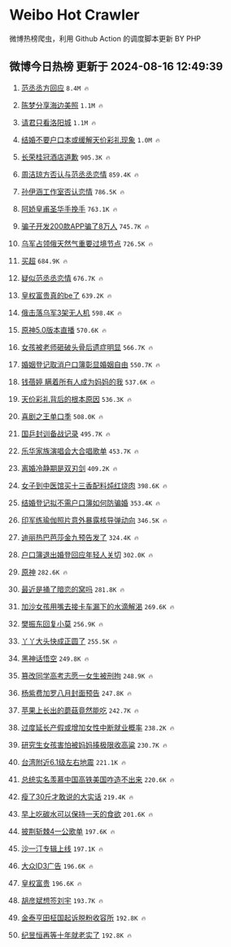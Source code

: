 # Weibo Hot Crawler 



微博热榜爬虫，利用 Github Action 的调度脚本更新 BY PHP 


## 微博今日热榜 更新于 2024-08-16 12:49:39 
1. [范丞丞方回应](https://s.weibo.com/weibo?q=%23%E8%8C%83%E4%B8%9E%E4%B8%9E%E6%96%B9%E5%9B%9E%E5%BA%94%23&t=31&band_rank=1&Refer=top) `8.4M 🔥` 

1. [陈梦分享海边美照](https://s.weibo.com/weibo?q=%23%E9%99%88%E6%A2%A6%E5%88%86%E4%BA%AB%E6%B5%B7%E8%BE%B9%E7%BE%8E%E7%85%A7%23&t=31&band_rank=2&Refer=top) `1.1M 🔥` 

1. [请君只看洛阳城](https://s.weibo.com/weibo?q=%23%E8%AF%B7%E5%90%9B%E5%8F%AA%E7%9C%8B%E6%B4%9B%E9%98%B3%E5%9F%8E%23&t=31&band_rank=3&Refer=top) `1.1M 🔥` 

1. [结婚不要户口本或缓解天价彩礼现象](https://s.weibo.com/weibo?q=%23%E7%BB%93%E5%A9%9A%E4%B8%8D%E8%A6%81%E6%88%B7%E5%8F%A3%E6%9C%AC%E6%88%96%E7%BC%93%E8%A7%A3%E5%A4%A9%E4%BB%B7%E5%BD%A9%E7%A4%BC%E7%8E%B0%E8%B1%A1%23&t=31&band_rank=4&Refer=top) `1.0M 🔥` 

1. [长荣桂冠酒店道歉](https://s.weibo.com/weibo?q=%23%E9%95%BF%E8%8D%A3%E6%A1%82%E5%86%A0%E9%85%92%E5%BA%97%E9%81%93%E6%AD%89%23&t=31&band_rank=5&Refer=top) `905.3K 🔥` 

1. [周洁琼方否认与范丞丞恋情](https://s.weibo.com/weibo?q=%23%E5%91%A8%E6%B4%81%E7%90%BC%E6%96%B9%E5%90%A6%E8%AE%A4%E4%B8%8E%E8%8C%83%E4%B8%9E%E4%B8%9E%E6%81%8B%E6%83%85%23&t=31&band_rank=6&Refer=top) `859.4K 🔥` 

1. [孙伊涵工作室否认恋情](https://s.weibo.com/weibo?q=%23%E5%AD%99%E4%BC%8A%E6%B6%B5%E5%B7%A5%E4%BD%9C%E5%AE%A4%E5%90%A6%E8%AE%A4%E6%81%8B%E6%83%85%23&t=31&band_rank=7&Refer=top) `786.5K 🔥` 

1. [阿娇皇甫圣华手挽手](https://s.weibo.com/weibo?q=%23%E9%98%BF%E5%A8%87%E7%9A%87%E7%94%AB%E5%9C%A3%E5%8D%8E%E6%89%8B%E6%8C%BD%E6%89%8B%23&t=31&band_rank=8&Refer=top) `763.1K 🔥` 

1. [骗子开发200款APP骗了8万人](https://s.weibo.com/weibo?q=%23%E9%AA%97%E5%AD%90%E5%BC%80%E5%8F%91200%E6%AC%BEAPP%E9%AA%97%E4%BA%868%E4%B8%87%E4%BA%BA%23&t=31&band_rank=9&Refer=top) `745.7K 🔥` 

1. [乌军占领俄天然气重要过境节点](https://s.weibo.com/weibo?q=%23%E4%B9%8C%E5%86%9B%E5%8D%A0%E9%A2%86%E4%BF%84%E5%A4%A9%E7%84%B6%E6%B0%94%E9%87%8D%E8%A6%81%E8%BF%87%E5%A2%83%E8%8A%82%E7%82%B9%23&t=31&band_rank=10&Refer=top) `726.5K 🔥` 

1. [买超](https://s.weibo.com/weibo?q=%E4%B9%B0%E8%B6%85&t=31&band_rank=11&Refer=top) `684.9K 🔥` 

1. [疑似范丞丞恋情](https://s.weibo.com/weibo?q=%23%E7%96%91%E4%BC%BC%E8%8C%83%E4%B8%9E%E4%B8%9E%E6%81%8B%E6%83%85%23&t=31&band_rank=12&Refer=top) `676.7K 🔥` 

1. [皇权富贵真的be了](https://s.weibo.com/weibo?q=%23%E7%9A%87%E6%9D%83%E5%AF%8C%E8%B4%B5%E7%9C%9F%E7%9A%84be%E4%BA%86%23&t=31&band_rank=13&Refer=top) `639.2K 🔥` 

1. [俄击落乌军3架无人机](https://s.weibo.com/weibo?q=%23%E4%BF%84%E5%87%BB%E8%90%BD%E4%B9%8C%E5%86%9B3%E6%9E%B6%E6%97%A0%E4%BA%BA%E6%9C%BA%23&t=31&band_rank=14&Refer=top) `598.4K 🔥` 

1. [原神5.0版本直播](https://s.weibo.com/weibo?q=%23%E5%8E%9F%E7%A5%9E5.0%E7%89%88%E6%9C%AC%E7%9B%B4%E6%92%AD%23&t=31&band_rank=15&Refer=top) `570.6K 🔥` 

1. [女孩被老师砸破头骨后遗症明显](https://s.weibo.com/weibo?q=%23%E5%A5%B3%E5%AD%A9%E8%A2%AB%E8%80%81%E5%B8%88%E7%A0%B8%E7%A0%B4%E5%A4%B4%E9%AA%A8%E5%90%8E%E9%81%97%E7%97%87%E6%98%8E%E6%98%BE%23&t=31&band_rank=16&Refer=top) `566.7K 🔥` 

1. [婚姻登记取消户口簿彰显婚姻自由](https://s.weibo.com/weibo?q=%23%E5%A9%9A%E5%A7%BB%E7%99%BB%E8%AE%B0%E5%8F%96%E6%B6%88%E6%88%B7%E5%8F%A3%E7%B0%BF%E5%BD%B0%E6%98%BE%E5%A9%9A%E5%A7%BB%E8%87%AA%E7%94%B1%23&t=31&band_rank=17&Refer=top) `550.7K 🔥` 

1. [钱蓓婷 瞒着所有人成为妈妈的我](https://s.weibo.com/weibo?q=%E9%92%B1%E8%93%93%E5%A9%B7%20%E7%9E%92%E7%9D%80%E6%89%80%E6%9C%89%E4%BA%BA%E6%88%90%E4%B8%BA%E5%A6%88%E5%A6%88%E7%9A%84%E6%88%91&t=31&band_rank=18&Refer=top) `537.6K 🔥` 

1. [天价彩礼背后的根本原因](https://s.weibo.com/weibo?q=%23%E5%A4%A9%E4%BB%B7%E5%BD%A9%E7%A4%BC%E8%83%8C%E5%90%8E%E7%9A%84%E6%A0%B9%E6%9C%AC%E5%8E%9F%E5%9B%A0%23&t=31&band_rank=19&Refer=top) `536.3K 🔥` 

1. [喜剧之王单口季](https://s.weibo.com/weibo?q=%E5%96%9C%E5%89%A7%E4%B9%8B%E7%8E%8B%E5%8D%95%E5%8F%A3%E5%AD%A3&t=31&band_rank=20&Refer=top) `508.0K 🔥` 

1. [国乒封训备战记录](https://s.weibo.com/weibo?q=%E5%9B%BD%E4%B9%92%E5%B0%81%E8%AE%AD%E5%A4%87%E6%88%98%E8%AE%B0%E5%BD%95&t=31&band_rank=21&Refer=top) `495.7K 🔥` 

1. [乐华家族演唱会大合唱歌单](https://s.weibo.com/weibo?q=%23%E4%B9%90%E5%8D%8E%E5%AE%B6%E6%97%8F%E6%BC%94%E5%94%B1%E4%BC%9A%E5%A4%A7%E5%90%88%E5%94%B1%E6%AD%8C%E5%8D%95%23&t=31&band_rank=22&Refer=top) `453.7K 🔥` 

1. [离婚冷静期是双刃剑](https://s.weibo.com/weibo?q=%23%E7%A6%BB%E5%A9%9A%E5%86%B7%E9%9D%99%E6%9C%9F%E6%98%AF%E5%8F%8C%E5%88%83%E5%89%91%23&t=31&band_rank=23&Refer=top) `409.2K 🔥` 

1. [女子到中医馆买十三香配料炖红烧肉](https://s.weibo.com/weibo?q=%E5%A5%B3%E5%AD%90%E5%88%B0%E4%B8%AD%E5%8C%BB%E9%A6%86%E4%B9%B0%E5%8D%81%E4%B8%89%E9%A6%99%E9%85%8D%E6%96%99%E7%82%96%E7%BA%A2%E7%83%A7%E8%82%89&t=31&band_rank=24&Refer=top) `398.6K 🔥` 

1. [结婚登记拟不需户口簿如何防骗婚](https://s.weibo.com/weibo?q=%23%E7%BB%93%E5%A9%9A%E7%99%BB%E8%AE%B0%E6%8B%9F%E4%B8%8D%E9%9C%80%E6%88%B7%E5%8F%A3%E7%B0%BF%E5%A6%82%E4%BD%95%E9%98%B2%E9%AA%97%E5%A9%9A%23&t=31&band_rank=25&Refer=top) `353.4K 🔥` 

1. [印军练瑜伽照片意外暴露核导弹动向](https://s.weibo.com/weibo?q=%23%E5%8D%B0%E5%86%9B%E7%BB%83%E7%91%9C%E4%BC%BD%E7%85%A7%E7%89%87%E6%84%8F%E5%A4%96%E6%9A%B4%E9%9C%B2%E6%A0%B8%E5%AF%BC%E5%BC%B9%E5%8A%A8%E5%90%91%23&t=31&band_rank=26&Refer=top) `346.5K 🔥` 

1. [迪丽热巴芭莎金九预告发了](https://s.weibo.com/weibo?q=%23%E8%BF%AA%E4%B8%BD%E7%83%AD%E5%B7%B4%E8%8A%AD%E8%8E%8E%E9%87%91%E4%B9%9D%E9%A2%84%E5%91%8A%E5%8F%91%E4%BA%86%23&t=31&band_rank=27&Refer=top) `324.4K 🔥` 

1. [户口簿退出婚登回应年轻人关切](https://s.weibo.com/weibo?q=%23%E6%88%B7%E5%8F%A3%E7%B0%BF%E9%80%80%E5%87%BA%E5%A9%9A%E7%99%BB%E5%9B%9E%E5%BA%94%E5%B9%B4%E8%BD%BB%E4%BA%BA%E5%85%B3%E5%88%87%23&t=31&band_rank=28&Refer=top) `302.0K 🔥` 

1. [原神](https://s.weibo.com/weibo?q=%E5%8E%9F%E7%A5%9E&t=31&band_rank=29&Refer=top) `282.6K 🔥` 

1. [最近是捅了暗恋的窝吗](https://s.weibo.com/weibo?q=%E6%9C%80%E8%BF%91%E6%98%AF%E6%8D%85%E4%BA%86%E6%9A%97%E6%81%8B%E7%9A%84%E7%AA%9D%E5%90%97&t=31&band_rank=30&Refer=top) `281.8K 🔥` 

1. [加沙女孩用嘴去接卡车漏下的水滴解渴](https://s.weibo.com/weibo?q=%23%E5%8A%A0%E6%B2%99%E5%A5%B3%E5%AD%A9%E7%94%A8%E5%98%B4%E5%8E%BB%E6%8E%A5%E5%8D%A1%E8%BD%A6%E6%BC%8F%E4%B8%8B%E7%9A%84%E6%B0%B4%E6%BB%B4%E8%A7%A3%E6%B8%B4%23&t=31&band_rank=31&Refer=top) `269.6K 🔥` 

1. [樊振东回复小莫](https://s.weibo.com/weibo?q=%23%E6%A8%8A%E6%8C%AF%E4%B8%9C%E5%9B%9E%E5%A4%8D%E5%B0%8F%E8%8E%AB%23&t=31&band_rank=32&Refer=top) `256.9K 🔥` 

1. [丫丫大头快成正圆了](https://s.weibo.com/weibo?q=%23%E4%B8%AB%E4%B8%AB%E5%A4%A7%E5%A4%B4%E5%BF%AB%E6%88%90%E6%AD%A3%E5%9C%86%E4%BA%86%23&t=31&band_rank=33&Refer=top) `255.5K 🔥` 

1. [黑神话悟空](https://s.weibo.com/weibo?q=%E9%BB%91%E7%A5%9E%E8%AF%9D%E6%82%9F%E7%A9%BA&t=31&band_rank=34&Refer=top) `249.8K 🔥` 

1. [篡改同学高考志愿一女生被刑拘](https://s.weibo.com/weibo?q=%23%E7%AF%A1%E6%94%B9%E5%90%8C%E5%AD%A6%E9%AB%98%E8%80%83%E5%BF%97%E6%84%BF%E4%B8%80%E5%A5%B3%E7%94%9F%E8%A2%AB%E5%88%91%E6%8B%98%23&t=31&band_rank=35&Refer=top) `248.9K 🔥` 

1. [杨紫费加罗八月封面预告](https://s.weibo.com/weibo?q=%23%E6%9D%A8%E7%B4%AB%E8%B4%B9%E5%8A%A0%E7%BD%97%E5%85%AB%E6%9C%88%E5%B0%81%E9%9D%A2%E9%A2%84%E5%91%8A%23&t=31&band_rank=36&Refer=top) `247.8K 🔥` 

1. [苹果上长出的蘑菇竟然能吃](https://s.weibo.com/weibo?q=%23%E8%8B%B9%E6%9E%9C%E4%B8%8A%E9%95%BF%E5%87%BA%E7%9A%84%E8%98%91%E8%8F%87%E7%AB%9F%E7%84%B6%E8%83%BD%E5%90%83%23&t=31&band_rank=37&Refer=top) `242.7K 🔥` 

1. [过度延长产假或增加女性中断就业概率](https://s.weibo.com/weibo?q=%23%E8%BF%87%E5%BA%A6%E5%BB%B6%E9%95%BF%E4%BA%A7%E5%81%87%E6%88%96%E5%A2%9E%E5%8A%A0%E5%A5%B3%E6%80%A7%E4%B8%AD%E6%96%AD%E5%B0%B1%E4%B8%9A%E6%A6%82%E7%8E%87%23&t=31&band_rank=38&Refer=top) `238.2K 🔥` 

1. [研究生女孩害怕被妈妈揍极限收高粱](https://s.weibo.com/weibo?q=%23%E7%A0%94%E7%A9%B6%E7%94%9F%E5%A5%B3%E5%AD%A9%E5%AE%B3%E6%80%95%E8%A2%AB%E5%A6%88%E5%A6%88%E6%8F%8D%E6%9E%81%E9%99%90%E6%94%B6%E9%AB%98%E7%B2%B1%23&t=31&band_rank=39&Refer=top) `230.7K 🔥` 

1. [台湾附近6.1级左右地震](https://s.weibo.com/weibo?q=%23%E5%8F%B0%E6%B9%BE%E9%99%84%E8%BF%916.1%E7%BA%A7%E5%B7%A6%E5%8F%B3%E5%9C%B0%E9%9C%87%23&t=31&band_rank=40&Refer=top) `221.1K 🔥` 

1. [总统实名羡慕中国高铁美国咋造不出来](https://s.weibo.com/weibo?q=%23%E6%80%BB%E7%BB%9F%E5%AE%9E%E5%90%8D%E7%BE%A1%E6%85%95%E4%B8%AD%E5%9B%BD%E9%AB%98%E9%93%81%E7%BE%8E%E5%9B%BD%E5%92%8B%E9%80%A0%E4%B8%8D%E5%87%BA%E6%9D%A5%23&t=31&band_rank=41&Refer=top) `220.6K 🔥` 

1. [瘦了30斤才敢说的大实话](https://s.weibo.com/weibo?q=%23%E7%98%A6%E4%BA%8630%E6%96%A4%E6%89%8D%E6%95%A2%E8%AF%B4%E7%9A%84%E5%A4%A7%E5%AE%9E%E8%AF%9D%23&t=31&band_rank=42&Refer=top) `219.4K 🔥` 

1. [早上吃碳水可以保持一天的食欲](https://s.weibo.com/weibo?q=%23%E6%97%A9%E4%B8%8A%E5%90%83%E7%A2%B3%E6%B0%B4%E5%8F%AF%E4%BB%A5%E4%BF%9D%E6%8C%81%E4%B8%80%E5%A4%A9%E7%9A%84%E9%A3%9F%E6%AC%B2%23&t=31&band_rank=43&Refer=top) `201.6K 🔥` 

1. [披荆斩棘4一公歌单](https://s.weibo.com/weibo?q=%E6%8A%AB%E8%8D%86%E6%96%A9%E6%A3%984%E4%B8%80%E5%85%AC%E6%AD%8C%E5%8D%95&t=31&band_rank=44&Refer=top) `197.6K 🔥` 

1. [沙一汀专辑上线](https://s.weibo.com/weibo?q=%23%E6%B2%99%E4%B8%80%E6%B1%80%E4%B8%93%E8%BE%91%E4%B8%8A%E7%BA%BF%23&t=31&band_rank=45&Refer=top) `197.1K 🔥` 

1. [大众ID3广告](https://s.weibo.com/weibo?q=%23%E5%A4%A7%E4%BC%97ID3%E5%B9%BF%E5%91%8A%23&t=31&band_rank=46&Refer=top) `196.6K 🔥` 

1. [皇权富贵](https://s.weibo.com/weibo?q=%E7%9A%87%E6%9D%83%E5%AF%8C%E8%B4%B5&t=31&band_rank=47&Refer=top) `196.6K 🔥` 

1. [胡彦斌想签刘宇](https://s.weibo.com/weibo?q=%E8%83%A1%E5%BD%A6%E6%96%8C%E6%83%B3%E7%AD%BE%E5%88%98%E5%AE%87&t=31&band_rank=48&Refer=top) `193.7K 🔥` 

1. [金泰亨田柾国起诉脱粉收容所](https://s.weibo.com/weibo?q=%23%E9%87%91%E6%B3%B0%E4%BA%A8%E7%94%B0%E6%9F%BE%E5%9B%BD%E8%B5%B7%E8%AF%89%E8%84%B1%E7%B2%89%E6%94%B6%E5%AE%B9%E6%89%80%23&t=31&band_rank=49&Refer=top) `192.8K 🔥` 

1. [纪昱恒再等十年就老实了](https://s.weibo.com/weibo?q=%E7%BA%AA%E6%98%B1%E6%81%92%E5%86%8D%E7%AD%89%E5%8D%81%E5%B9%B4%E5%B0%B1%E8%80%81%E5%AE%9E%E4%BA%86&t=31&band_rank=50&Refer=top) `192.8K 🔥` 

